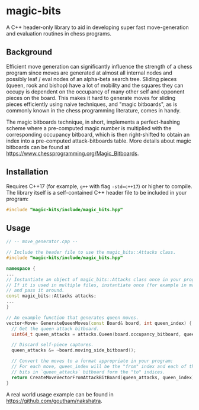 # magic-bits

A C++ header-only library to aid in developing super fast move-generation and evaluation routines in chess programs.

## Background

Efficient move generation can significantly influence the strength of a chess program since moves are generated at almost all internal nodes and possibly leaf / eval nodes of an alpha-beta search tree. Sliding pieces (queen, rook and bishop) have a lot of mobility and the squares they can occupy is dependent on the occupancy of many other self and opponent pieces on the board. This makes it hard to generate moves for sliding pieces efficiently using naive techniques, and "magic bitboards", as is commonly known in the chess programming literature, comes in handy.

The magic bitboards technique, in short, implements a perfect-hashing scheme where a pre-computed magic number is multiplied with the corresponding occupancy bitboard, which is then right-shifted to obtain an index into a pre-computed attack-bitboards table. More details about magic bitboards can be found at https://www.chessprogramming.org/Magic_Bitboards.

## Installation

Requires C++17 (for example, `g++` with flag `-std=c++17`) or higher to compile. The library itself is a self-contained C++ header file to be included in your program:

```cpp
#include "magic-bits/include/magic_bits.hpp"
```

## Usage

```cpp
// -- move_generator.cpp --

// Include the header file to use the magic_bits::Attacks class.
#include "magic-bits/include/magic_bits.hpp"

namespace {
...
// Instantiate an object of magic_bits::Attacks class once in your program.
// If it is used in multiple files, instantiate once (for example in main())
// and pass it around.
const magic_bits::Attacks attacks;
...
}

// An example function that generates queen moves.
vector<Move> GenerateQueenMoves(const Board& board, int queen_index) {
  // Get the queen attack bitboard.
  uint64_t queen_attacks = attacks.Queen(board.occupancy_bitboard, queen_index);

  // Discard self-piece captures.
  queen_attacks &= ~board.moving_side_bitboard();

  // Convert the moves to a format appropriate in your program:
  // For each move, queen_index will be the "from" index and each of the set
  // bits in `queen_attacks` bitboard form the "to" indices.
  return CreateMoveVectorFromAttackBitBoard(queen_attacks, queen_index);
}
```

A real world usage example can be found in https://github.com/goutham/nakshatra.
